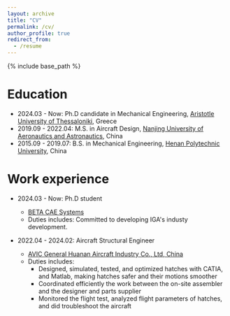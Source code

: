 ```yaml
---
layout: archive
title: "CV"
permalink: /cv/
author_profile: true
redirect_from:
  - /resume
---
```


{% include base_path %}

Education
======
* 2024.03 - Now: Ph.D candidate in Mechanical Engineering, [Aristotle University of Thessaloniki](https://www.auth.gr/en/), Greece
* 2019.09 - 2022.04: M.S. in Aircraft Design, [Nanjing University of Aeronautics and Astronautics](https://www.nuaa.edu.cn/), China
* 2015.09 - 2019.07: B.S. in Mechanical Engineering, [Henan Polytechnic University](https://www.hpu.edu.cn/), China

Work experience
======
* 2024.03 - Now: Ph.D student
  * [BETA CAE Systems](https://www.beta-cae.com/)
  * Duties includes: Committed to developing IGA's industy development.
  
* 2022.04 - 2024.02: Aircraft Structural Engineer
  * [AVIC General Huanan Aircraft Industry Co., Ltd, China](https://www.avicgeneral.com/sy/index.shtml)
  * Duties includes:
    * Designed, simulated, tested, and optimized hatches with CATIA, and Matlab, making hatches safer and their 
motions smoother
    * Coordinated efficiently the work between the on-site assembler and the designer and parts supplier
    * Monitored the flight test, analyzed flight parameters of hatches, and did troubleshoot the aircraft
